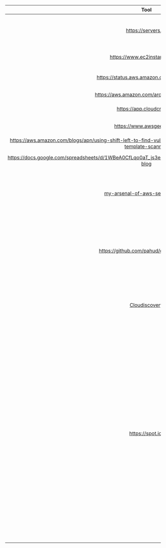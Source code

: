 | Tool | Purpose  | 
| :-: |  :-:  | 
| https://servers.lol | Should your EC2 be a Lambda? Cattle or crickets? You decide!  | 
| https://www.ec2instances.info/ | Easy Amazon EC2 Instance Comparison  | 
| https://status.aws.amazon.com/#AP_block | AWS Service Health Dashboard |
| https://aws.amazon.com/architecture/icons/ | AWS Diagrams native |
| https://app.cloudcraft.co/ | AWS Diagrams online |
| https://www.awsgeek.com/ | AWS notes represented in diagrams|
| https://aws.amazon.com/blogs/apn/using-shift-left-to-find-vulnerabilities-before-deployment-with-trend-micro-template-scanner/ | Micro Template Scanner |
| https://docs.google.com/spreadsheets/d/1WBeA0CfLqo0aT_js3e6XFljX9mSI22mwksVr16qt5tU/edit#gid=770186675 [blog](https://medium.com/serverless-transformation/is-serverless-cheaper-for-your-use-case-find-out-with-this-calculator-2f8a52fc6a68)| AWS Serverless Cost calculator |
|[my-arsenal-of-aws-security-tools](https://github.com/toniblyx/my-arsenal-of-aws-security-tools)| List of open source tools for AWS security: defensive, offensive, auditing, DFIR, etc.|
|https://github.com/pahud/cdk-spot-one| Sometimes we need an Amazon EC2 instance with static fixed IP for testing or development purpose for a duration of time(probably hours)|
|[Cloudiscovery](https://github.com/Cloud-Architects/cloudiscovery) |Cloudiscovery- The tool to help you discover resources in the cloud environment |
|https://spot.io/ |Here at Spot by NetApp we’re continuously innovating our machine learning models used for identifying and predicting spot capacity usage and interruptions for all major public clouds (AWS, Azure and GCP). These proprietary algorithms expand the ability to utilize spot capacity for production and mission-critical workloads, allowing our customers to enjoy up to 90% cloud compute cost reduction with SLAs and SLOs that guarantee availability.|
